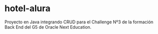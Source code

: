 # hotel-alura
Proyecto en Java integrando CRUD para el Challenge Nº3 de la formación Back End del G5 de Oracle Next Education.
